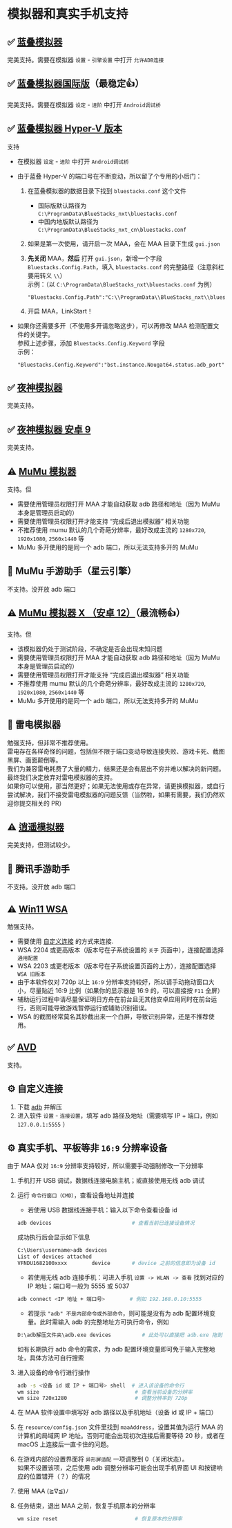 # 模拟器和真实手机支持

## ✅ [蓝叠模拟器](https://www.bluestacks.cn/)

完美支持。需要在模拟器 `设置` - `引擎设置` 中打开 `允许ADB连接`

## ✅ [蓝叠模拟器国际版](https://www.bluestacks.com/tw/index.html)（最稳定👍）

完美支持。需要在模拟器 `设定` - `进阶` 中打开 `Android调试桥`

## ✅ [蓝叠模拟器 Hyper-V 版本](https://support.bluestacks.com/hc/zh-tw/articles/4415238471053-BlueStacks-5-%E6%94%AF%E6%8F%B4-Hyper-V-%E7%9A%84-Windows-10-%E5%92%8C-11-%E4%B8%8A%E7%9A%84%E9%9B%BB%E8%85%A6%E8%A6%8F%E6%A0%BC%E9%9C%80%E6%B1%82)

支持

- 在模拟器 `设定` - `进阶` 中打开 `Android调试桥`
- 由于蓝叠 Hyper-V 的端口号在不断变动，所以留了个专用的小后门：

    1. 在蓝叠模拟器的数据目录下找到 `bluestacks.conf` 这个文件

       - 国际版默认路径为 `C:\ProgramData\BlueStacks_nxt\bluestacks.conf`
       - 中国内地版默认路径为 `C:\ProgramData\BlueStacks_nxt_cn\bluestacks.conf`

    2. 如果是第一次使用，请开启一次 MAA，会在 MAA 目录下生成 `gui.json`
    3. **先关闭** MAA，**然后** 打开 `gui.json`，新增一个字段 `Bluestacks.Config.Path`，填入 `bluestacks.conf` 的完整路径（注意斜杠要用转义 `\\`）  
    示例：（以 `C:\ProgramData\BlueStacks_nxt\bluestacks.conf` 为例）

        ```jsonc
        "Bluestacks.Config.Path":"C:\\ProgramData\\BlueStacks_nxt\\bluestacks.conf",
        ```

    4. 开启 MAA，LinkStart！

- 如果你还需要多开（不使用多开请忽略这步），可以再修改 MAA 检测配置文件的关键字。  
    参照上述步骤，添加 `Bluestacks.Config.Keyword` 字段  
    示例：

    ```jsonc
    "Bluestacks.Config.Keyword":"bst.instance.Nougat64.status.adb_port",
    ```

## ✅ [夜神模拟器](https://www.yeshen.com/)

完美支持。

## ✅ [夜神模拟器 安卓 9](https://www.yeshen.com/)

完美支持。

## ⚠️ [MuMu 模拟器](https://mumu.163.com/)

支持。但

- 需要使用管理员权限打开 MAA 才能自动获取 adb 路径和地址（因为 MuMu 本身是管理员启动的）
- 需要使用管理员权限打开才能支持 “完成后退出模拟器” 相关功能
- 不推荐使用 mumu 默认的几个奇葩分辨率，最好改成主流的 `1280x720`, `1920x1080`, `2560x1440` 等
- MuMu 多开使用的是同一个 adb 端口，所以无法支持多开的 MuMu

## 🚫 MuMu 手游助手（星云引擎）  

不支持。没开放 adb 端口

## ⚠️ [MuMu 模拟器 X （安卓 12）](https://mumu.163.com/)（最流畅👍）

支持。但  

- 该模拟器仍处于测试阶段，不确定是否会出现未知问题
- 需要使用管理员权限打开 MAA 才能自动获取 adb 路径和地址（因为 MuMu 本身是管理员启动的）
- 需要使用管理员权限打开才能支持 “完成后退出模拟器” 相关功能
- 不推荐使用 mumu 默认的几个奇葩分辨率，最好改成主流的 `1280x720`, `1920x1080`, `2560x1440` 等
- MuMu 多开使用的是同一个 adb 端口，所以无法支持多开的 MuMu

## 🚫 雷电模拟器

勉强支持，但非常不推荐使用。  
雷电存在各样奇怪的问题，包括但不限于端口变动导致连接失败、游戏卡死、截图黑屏、画面颠倒等。  
我们为兼容雷电耗费了大量的精力，结果还是会有层出不穷并难以解决的新问题。最终我们决定放弃对雷电模拟器的支持。  
如果你可以使用，那当然更好；如果无法使用或存在异常，请更换模拟器，或自行尝试解决，我们不接受雷电模拟器的问题反馈（当然啦，如果有需要，我们仍然欢迎你提交相关的 PR）

## ⚠️ [逍遥模拟器](https://www.xyaz.cn/)

完美支持，但测试较少。

## 🚫 腾讯手游助手

不支持。没开放 adb 端口

## ⚠️ [Win11 WSA](https://docs.microsoft.com/zh-cn/windows/android/wsa/)

勉强支持。

- 需要使用 [自定义连接](#%EF%B8%8F-自定义连接) 的方式来连接.
- WSA 2204 或更高版本（版本号在子系统设置的 `关于` 页面中），连接配置选择 `通用配置`
- WSA 2203 或更老版本（版本号在子系统设置页面的上方），连接配置选择 `WSA 旧版本`
- 由于本软件仅对 720p 以上 `16:9` 分辨率支持较好，所以请手动拖动窗口大小，尽量贴近 16:9 比例（如果你的显示器是 16:9 的，可以直接按 `F11` 全屏）
- 辅助运行过程中请尽量保证明日方舟在前台且无其他安卓应用同时在前台运行，否则可能导致游戏暂停运行或辅助识别错误。
- WSA 的截图经常莫名其妙截出来一个白屏，导致识别异常，还是不推荐使用。

## ✅ [AVD](https://developer.android.com/studio/run/managing-avds)

支持。

## ⚙️ 自定义连接

1. 下载 [adb](https://dl.google.com/android/repository/platform-tools-latest-windows.zip) 并解压
2. 进入软件 `设置` - `连接设置`，填写 adb 路径及地址（需要填写 IP + 端口，例如 `127.0.0.1:5555` ）

## ⚙️ 真实手机、平板等非 `16:9` 分辨率设备

由于 MAA 仅对 `16:9` 分辨率支持较好，所以需要手动强制修改一下分辨率

1. 手机打开 USB 调试，数据线连接电脑主机；或直接使用无线 adb 调试
2. 运行 `命令行窗口（CMD）`，查看设备地址并连接

    - 若使用 USB 数据线连接手机：输入以下命令查看设备 id

    ```bash
    adb devices                          # 查看当前已连接设备情况
    ```

    成功执行后会显示如下信息

    ```bash
    C:\Users\username>adb devices
    List of devices attached
    VFNDU1682100xxxx        device       # device 之前的信息即为设备 id
    ```

    - 若使用无线 adb 连接手机：可进入手机 `设置 -> WLAN -> 查看` 找到对应的 IP 地址；端口号一般为 5555 或 5037

    ```bash
    adb connect <IP 地址 + 端口号>        # 例如 192.168.0.10:5555
    ```

    - 若提示 `"adb" 不是内部命令或外部命令`，则可能是没有为 adb 配置环境变量。此时需输入 adb 的完整地址方可执行命令，例如

    ```bash
    D:\adb解压文件夹\adb.exe devices          # 此处可以直接把 adb.exe 拖到 CMD 窗口里，再输入 [空格] devices
    ```

    如有长期执行 adb 命令的需求，为 adb 配置环境变量即可免于输入完整地址，具体方法可自行搜索

3. 进入设备的命令行进行操作

   ```bash
   adb -s <设备 id 或 IP + 端口号> shell  # 进入该设备的命令行
   wm size                               # 查看当前设备的分辨率
   wm size 720x1280                      # 调整分辨率到 720p
   ```

4. 在 MAA 软件设置中填写好 adb 路径以及手机地址（设备 id 或 IP + 端口）
5. 在 `resource/config.json` 文件里找到 `maaAddress`，设置其值为运行 MAA 的计算机的局域网 IP 地址。否则可能会出现初次连接后需要等待 20 秒，或者在 macOS 上连接后一直卡住的问题。
6. 在游戏内部的设置界面将 `异形屏适配` 一项调整到 0（关闭状态）。  
    如果不设置该项，之后使用 adb 调整分辨率可能会出现手机界面 UI 和按键响应的位置错开（？）的情况
7. 使用 MAA  (≧∇≦)ﾉ
8. 任务结束，退出 MAA 之前，恢复手机原本的分辨率

   ```bash
   wm size reset                         # 恢复原本的分辨率
   ```
